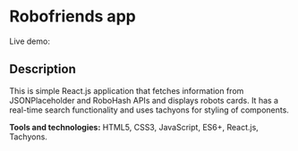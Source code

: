 # Robofriends app
Live demo: 
## Description

This is simple React.js application that fetches information from JSONPlaceholder and RoboHash APIs and displays robots cards. It has a real-time search functionality and uses tachyons for styling of components.

**Tools and technologies:** HTML5, CSS3, JavaScript, ES6+, React.js, Tachyons.
